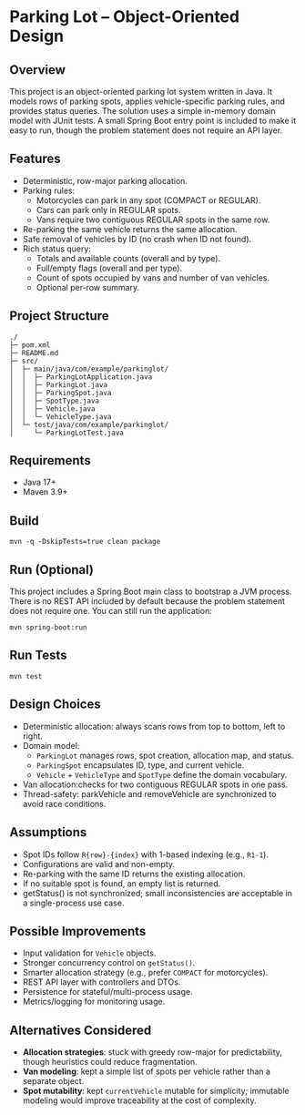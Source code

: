 # Parking Lot – Object-Oriented Design

## Overview
This project is an object-oriented parking lot system written in Java. It models rows of parking spots, applies vehicle-specific parking rules, and provides status queries. The solution uses a simple in-memory domain model with JUnit tests. A small Spring Boot entry point is included to make it easy to run, though the problem statement does not require an API layer.

## Features
- Deterministic, row-major parking allocation.
- Parking rules:
  - Motorcycles can park in any spot (COMPACT or REGULAR).
  - Cars can park only in REGULAR spots.
  - Vans require two contiguous REGULAR spots in the same row.
- Re-parking the same vehicle returns the same allocation.
- Safe removal of vehicles by ID (no crash when ID not found).
- Rich status query:
  - Totals and available counts (overall and by type).
  - Full/empty flags (overall and per type).
  - Count of spots occupied by vans and number of van vehicles.
  - Optional per-row summary.

## Project Structure
```
./
├─ pom.xml
├─ README.md
├─ src/
│  ├─ main/java/com/example/parkinglot/
│  │  ├─ ParkingLotApplication.java
│  │  ├─ ParkingLot.java
│  │  ├─ ParkingSpot.java
│  │  ├─ SpotType.java
│  │  ├─ Vehicle.java
│  │  └─ VehicleType.java
│  └─ test/java/com/example/parkinglot/
│     └─ ParkingLotTest.java
```

## Requirements
- Java 17+
- Maven 3.9+

## Build
```
mvn -q -DskipTests=true clean package
```

## Run (Optional)
This project includes a Spring Boot main class to bootstrap a JVM process. There is no REST API included by default because the problem statement does not require one. You can still run the application:
```
mvn spring-boot:run
```

## Run Tests
```
mvn test
```


## Design Choices
- Deterministic allocation: always scans rows from top to bottom, left to right.
- Domain model:
  - `ParkingLot` manages rows, spot creation, allocation map, and status.
  - `ParkingSpot` encapsulates ID, type, and current vehicle.
  - `Vehicle` + `VehicleType` and `SpotType` define the domain vocabulary.
- Van allocation:checks for two contiguous REGULAR spots in one pass.
- Thread-safety: parkVehicle and removeVehicle are synchronized to avoid race conditions.

## Assumptions
- Spot IDs follow `R{row}-{index}` with 1-based indexing (e.g., `R1-1`).
- Configurations are valid and non-empty.
- Re-parking with the same ID returns the existing allocation.
- If no suitable spot is found, an empty list is returned.
- getStatus() is not synchronized; small inconsistencies are acceptable in a single-process use case.

## Possible Improvements
- Input validation for `Vehicle` objects.  
- Stronger concurrency control on `getStatus()`.  
- Smarter allocation strategy (e.g., prefer `COMPACT` for motorcycles).  
- REST API layer with controllers and DTOs.  
- Persistence for stateful/multi-process usage.  
- Metrics/logging for monitoring usage.  

## Alternatives Considered
- **Allocation strategies**: stuck with greedy row-major for predictability, though heuristics could reduce fragmentation.  
- **Van modeling**: kept a simple list of spots per vehicle rather than a separate object.  
- **Spot mutability**: kept `currentVehicle` mutable for simplicity; immutable modeling would improve traceability at the cost of complexity.  
